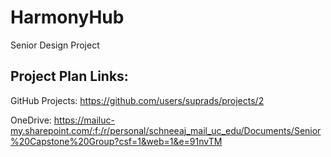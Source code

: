 # HarmonyHub
Senior Design Project


## Project Plan Links:

GitHub Projects: https://github.com/users/suprads/projects/2

OneDrive: https://mailuc-my.sharepoint.com/:f:/r/personal/schneeaj_mail_uc_edu/Documents/Senior%20Capstone%20Group?csf=1&web=1&e=91nvTM
